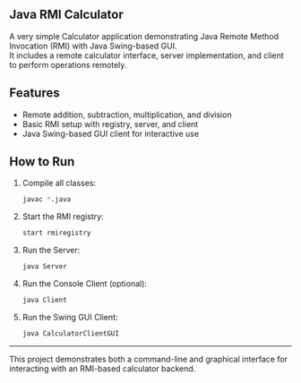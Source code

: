 ## Java RMI Calculator

A very simple Calculator application demonstrating Java Remote Method Invocation (RMI) with Java Swing-based GUI.  
It includes a remote calculator interface, server implementation, and client to perform operations remotely.

## Features

- Remote addition, subtraction, multiplication, and division
- Basic RMI setup with registry, server, and client
- Java Swing-based GUI client for interactive use

## How to Run

1. Compile all classes:
   ```bash
   javac *.java
   ```

2. Start the RMI registry:

   ```bash
   start rmiregistry
   ```

3. Run the Server:

   ```bash
   java Server
   ```

4. Run the Console Client (optional):

   ```bash
   java Client
   ```

5. Run the Swing GUI Client:

   ```bash
   java CalculatorClientGUI
   ```

---

This project demonstrates both a command-line and graphical interface for interacting with an RMI-based calculator backend.


